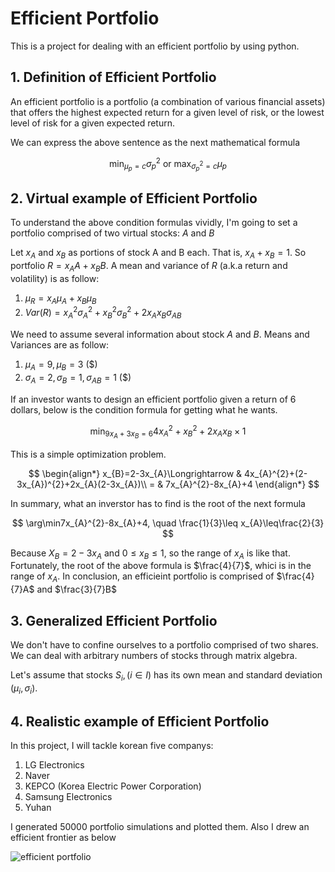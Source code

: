 # Efficient Portfolio

This is a project for dealing with an efficient portfolio by using python.

## 1. Definition of Efficient Portfolio

An efficient portfolio is a portfolio (a combination of various financial assets) that offers the highest expected return for a given level of risk, or the lowest level of risk for a given expected return.

We can express the above sentence as the next mathematical formula

$$
\min_{\mu_{p}=c}\sigma_{p}^{2}\text{ or }\max_{\sigma_{p}^{2}=c}\mu_{p}
$$

## 2. Virtual example of Efficient Portfolio
To understand the above condition formulas vividly, I'm going to set a portfolio comprised of two virtual stocks: $A$ and $B$ 

Let $x_{A}$ and $x_{B}$ as portions of stock A and B each. That is, $x_{A} + x_{B} = 1$. So portfolio $R = x_{A}A + x_{B}B$. 
A mean and variance of $R$ (a.k.a return and volatility) is as follow:
1. $\mu_{R}=x_{A}\mu_{A}+x_{B}\mu_{B}$
2. $Var(R)=x_{A}^{2}\sigma_{A}^{2}+x_{B}^{2}\sigma_{B}^{2}+2x_{A}x_{B}\sigma_{AB}$

We need to assume several information about stock $A$ and $B$. Means and Variances are as follow:

1. $\mu_{A}=9,\mu_{B}=3$ ($)
2. $\sigma_{A}=2,\sigma_{B}=1,\sigma_{AB}=1$ ($)

If an investor wants to design an efficient portfolio given a return of 6 dollars, below is the condition formula for getting what he wants. 

$$
\min_{9x_{A}+3x_{B}=6}4x_{A}^{2}+x_{B}^{2}+2x_{A}x_{B}\times1
$$

This is a simple optimization problem. 

$$
\begin{align*}
x_{B}=2-3x_{A}\Longrightarrow & 4x_{A}^{2}+(2-3x_{A})^{2}+2x_{A}(2-3x_{A})\\
= & 7x_{A}^{2}-8x_{A}+4
\end{align*}
$$

In summary, what an inverstor has to find is the root of the next formula

$$
\arg\min7x_{A}^{2}-8x_{A}+4, \quad \frac{1}{3}\leq x_{A}\leq\frac{2}{3}
$$

Because $X_{B} = 2 - 3x_{A}$ and $0\leq x_{B} \leq 1$, so the range of $x_{A}$ is like that. Fortunately, the root of the above formula is $\frac{4}{7}$, whici is in the range of $x_{A}$. In conclusion, an efficieint portfolio is comprised of $\frac{4}{7}A$ and $\frac{3}{7}B$

## 3. Generalized Efficient Portfolio

We don't have to confine ourselves to a portfolio comprised of two shares. We can deal with arbitrary numbers of stocks through matrix algebra.

Let's assume that stocks $S_i, (i\in I)$ has its own mean and standard deviation ($\mu_i, \sigma_i$).

## 4. Realistic example of Efficient Portfolio

In this project, I will tackle korean five companys: 
1. LG Electronics
2. Naver
3. KEPCO (Korea Electric Power Corporation)
4. Samsung Electronics 
5. Yuhan

I generated 50000 portfolio simulations and plotted them. Also I drew an efficient frontier as below 

![efficient portfolio](https://user-images.githubusercontent.com/90128043/222964721-2f9383e1-a31f-4235-82ef-f788019efe64.jpg)
